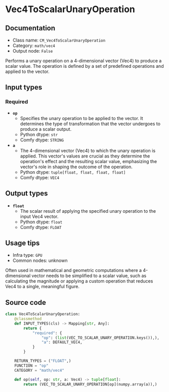 # Vec4ToScalarUnaryOperation
## Documentation
- Class name: `CM_Vec4ToScalarUnaryOperation`
- Category: `math/vec4`
- Output node: `False`

Performs a unary operation on a 4-dimensional vector (Vec4) to produce a scalar value. The operation is defined by a set of predefined operations and applied to the vector.
## Input types
### Required
- **`op`**
    - Specifies the unary operation to be applied to the vector. It determines the type of transformation that the vector undergoes to produce a scalar output.
    - Python dtype: `str`
    - Comfy dtype: `STRING`
- **`a`**
    - The 4-dimensional vector (Vec4) to which the unary operation is applied. This vector's values are crucial as they determine the operation's effect and the resulting scalar value, emphasizing the vector's role in shaping the outcome of the operation.
    - Python dtype: `tuple[float, float, float, float]`
    - Comfy dtype: `VEC4`
## Output types
- **`float`**
    - The scalar result of applying the specified unary operation to the input Vec4 vector.
    - Python dtype: `float`
    - Comfy dtype: `FLOAT`
## Usage tips
- Infra type: `GPU`
- Common nodes: unknown

Often used in mathematical and geometric computations where a 4-dimensional vector needs to be simplified to a scalar value, such as calculating the magnitude or applying a custom operation that reduces Vec4 to a single, meaningful figure.
## Source code
```python
class Vec4ToScalarUnaryOperation:
    @classmethod
    def INPUT_TYPES(cls) -> Mapping[str, Any]:
        return {
            "required": {
                "op": (list(VEC_TO_SCALAR_UNARY_OPERATION.keys()),),
                "a": DEFAULT_VEC4,
            }
        }

    RETURN_TYPES = ("FLOAT",)
    FUNCTION = "op"
    CATEGORY = "math/vec4"

    def op(self, op: str, a: Vec4) -> tuple[float]:
        return (VEC_TO_SCALAR_UNARY_OPERATION[op](numpy.array(a)),)

```
